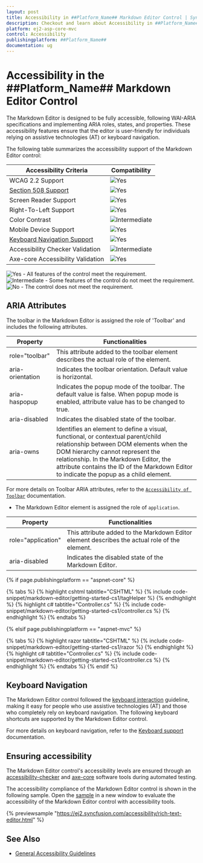 ```yaml
---
layout: post
title: Accessibility in ##Platform_Name## Markdown Editor Control | Syncfusion
description: Checkout and learn about Accessibility in ##Platform_Name## Markdown Editor control of Syncfusion Essential JS 2 and more details.
platform: ej2-asp-core-mvc
control: Accessibility
publishingplatform: ##Platform_Name##
documentation: ug
---
```


# Accessibility in the ##Platform_Name## Markdown Editor Control

The Markdown Editor is designed to be fully accessible, following WAI-ARIA specifications and implementing ARIA roles, states, and properties. These accessibility features ensure that the editor is user-friendly for individuals relying on assistive technologies (AT) or keyboard navigation. 

The following table summarizes the accessibility support of the Markdown Editor control:

| Accessibility Criteria | Compatibility |
| -- | -- |
| WCAG 2.2 Support | <img src="https://cdn.syncfusion.com/content/images/documentation/full.png" alt="Yes"> |
| [Section 508 Support](../common/accessibility#section-508) | <img src="https://cdn.syncfusion.com/content/images/documentation/full.png" alt="Yes"> |
| Screen Reader Support | <img src="https://cdn.syncfusion.com/content/images/documentation/full.png" alt="Yes"> |
| Right-To-Left Support | <img src="https://cdn.syncfusion.com/content/images/documentation/full.png" alt="Yes"> |
| Color Contrast | <img src="https://cdn.syncfusion.com/content/images/documentation/partial.png" alt="Intermediate"> |
| Mobile Device Support | <img src="https://cdn.syncfusion.com/content/images/documentation/full.png" alt="Yes"> |
| [Keyboard Navigation Support](../common/accessibility#keyboard-navigation) | <img src="https://cdn.syncfusion.com/content/images/documentation/full.png" alt="Yes"> |
| Accessibility Checker Validation | <img src="https://cdn.syncfusion.com/content/images/documentation/partial.png" alt="Intermediate"> |
| Axe-core Accessibility Validation | <img src="https://cdn.syncfusion.com/content/images/documentation/full.png" alt="Yes"> |

<style>
    .post .post-content img {
        display: inline-block;
        margin: 0.5em 0;
    }
</style>

<div><img src="https://cdn.syncfusion.com/content/images/documentation/full.png" alt="Yes"> - All features of the control meet the requirement.</div>

<div><img src="https://cdn.syncfusion.com/content/images/documentation/partial.png" alt="Intermediate"> - Some features of the control do not meet the requirement.</div>

<div><img src="https://cdn.syncfusion.com/content/images/documentation/not-supported.png" alt="No"> - The control does not meet the requirement.</div>

## ARIA Attributes

The toolbar in the Markdown Editor is assigned the role of 'Toolbar' and includes the following attributes.

| **Property**  | **Functionalities** |
| --- | --- |
| role="toolbar" | This attribute added to the toolbar element describes the actual role of the element. |
| aria-orientation | Indicates the toolbar orientation. Default value is horizontal. |
| aria-haspopup | Indicates the popup mode of the toolbar. The default value is false. When popup mode is enabled, attribute value has to be changed to true. |
| aria-disabled | Indicates the disabled state of the toolbar. |
| aria-owns | Identifies an element to define a visual, functional, or contextual parent/child relationship between DOM elements when the DOM hierarchy cannot represent the relationship. In the Markdown Editor, the attribute contains the ID of the Markdown Editor to indicate the popup as a child element. |

For more details on Toolbar ARIA attributes, refer to the [`Accessibility of Toolbar`](../toolbar/accessibility) documentation.

* The Markdown Editor element is assigned the role of `application`.

| **Property** | **Functionalities** |
| --- | --- |
| role="application" | This attribute added to the Markdown Editor element describes the actual role of the element. |
| aria-disabled | Indicates the disabled state of the Markdown Editor. |

{% if page.publishingplatform == "aspnet-core" %}

{% tabs %}
{% highlight cshtml tabtitle="CSHTML" %}
{% include code-snippet/markdown-editor/getting-started-cs1/tagHelper %}
{% endhighlight %}
{% highlight c# tabtitle="Controller.cs" %}
{% include code-snippet/markdown-editor/getting-started-cs1/controller.cs %}
{% endhighlight %}
{% endtabs %}

{% elsif page.publishingplatform == "aspnet-mvc" %}

{% tabs %}
{% highlight razor tabtitle="CSHTML" %}
{% include code-snippet/markdown-editor/getting-started-cs1/razor %}
{% endhighlight %}
{% highlight c# tabtitle="Controller.cs" %}
{% include code-snippet/markdown-editor/getting-started-cs1/controller.cs %}
{% endhighlight %}
{% endtabs %}
{% endif %}

## Keyboard Navigation

The Markdown Editor control followed the [keyboard interaction](https://www.w3.org/WAI/ARIA/apg/patterns/alert/#keyboardinteraction) guideline, making it easy for people who use assistive technologies (AT) and those who completely rely on keyboard navigation. The following keyboard shortcuts are supported by the Markdown Editor control.

For more details on keyboard navigation, refer to the [Keyboard support](https://ej2.syncfusion.com/aspnetmvc/documentation/rich-text-editor/keyboard-support) documentation.

## Ensuring accessibility

The Markdown Editor control's accessibility levels are ensured through an [accessibility-checker](https://www.npmjs.com/package/accessibility-checker) and [axe-core](https://www.npmjs.com/package/axe-core) software tools during automated testing.

The accessibility compliance of the Markdown Editor control is shown in the following sample. Open the [sample](https://ej2.syncfusion.com/accessibility/rich-text-editor.html) in a new window to evaluate the accessibility of the Markdown Editor control with accessibility tools.

{% previewsample "https://ej2.syncfusion.com/accessibility/rich-text-editor.html" %}

## See Also

* [General Accessibility Guidelines](../common/accessibility)
